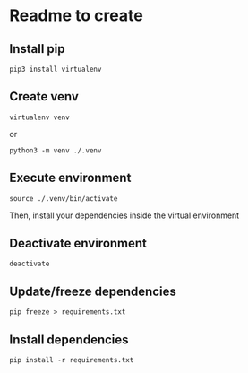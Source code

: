 # Readme to create

## Install pip

```
pip3 install virtualenv
```

## Create venv

```
virtualenv venv
```
or
```
python3 -m venv ./.venv
```

## Execute environment

```
source ./.venv/bin/activate
```

Then, install your dependencies inside the virtual environment

## Deactivate environment

```
deactivate
```

## Update/freeze dependencies

```
pip freeze > requirements.txt
```

## Install dependencies

```
pip install -r requirements.txt
```
